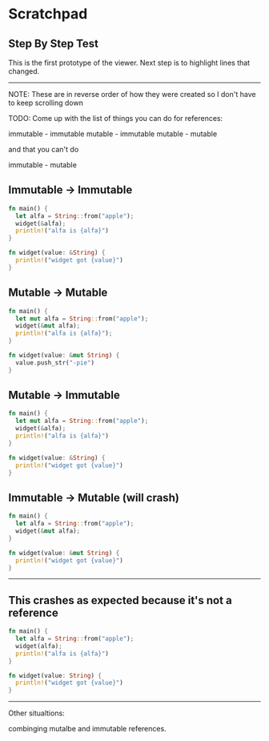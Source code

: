 # Scratchpad

## Step By Step Test

This is the first prototype of the viewer.
Next step is to highlight lines that changed.

<script>
let alfa_step = 0;

const renderCode = (code, lines) => {
  document.createElement("div");
  console.log('here');
  // const loc = document.getElementById('source-code');
  const loc = window['source-code'];
  console.log(loc);
}


const alfa_code = `
fn main() {
  let mut alfa = String::from("apple");
  widget(&mut alfa);
  println!("alfa is {alfa}");
}

fn widget(thing: &mut String) {
  thing.push_str("pie");
}

/// Temp stuff below

fn widget() {

`.split("\n");

const alfa_lines = [
  [1, 5, 6, 13, 9], 
  [1, 2, 5, 6, 13, 9], 
  [1, 2, 3, 5, 6, 13, 9], 
  [1, 2, 3, 5, 6, 7, 9], 
  [1, 2, 3, 5, 6, 7, 8, 9], 
  [1, 2, 3, 4, 5, 6, 7, 8, 9], 
]

const alfa_text = [
  `<p>Start with empty <code>main</code> and <code>widget</code>
  functions</p>`,
  `<p>Create a mutable <code>alfa</code> varaible bound to 
  our <code>String</code></p>`,
  `<p>Add a call to the <code>widget</code> function using
  with a mutable reference to <code>alfa</code> as an argument.
  </p>`,
  `<p>Update the <code>widget</code> function to accept the
  mutable refernce and bind it to a local variable named
  <code>thing</code></p>`,
  `<p>Make an update to the refernce</p>`,
  `<p>Output the value of <code>alfa</code> to show it's changed<p>`
]



const goToPrevious = () => {
  if (alfa_step > 0) {
    alfa_step -= 1
    updateStepByStep(alfa_step)
  }
}

const goToNext = () => {
  console.log(`goToNext incoming alfa_step: ${alfa_step}`)
  if (alfa_step < alfa_lines.length - 1) {
    alfa_step += 1
    updateStepByStep(alfa_step)
  }
}

const updateStepByStep = () => {
  const outputLines = [];
  for (let line_id in alfa_lines[alfa_step]) {
    outputLines.push(alfa_code[alfa_lines[alfa_step][line_id]])
  }
  window.stepByStepCode.value = outputLines.join("\n")

  window.stepByStepText.innerHTML = alfa_text[alfa_step]

  if (alfa_step > 0) {
    window.previousButton.innerHTML = "Previous"
  } else {
    window.previousButton.innerHTML = "&nbsp;&nbsp;----&nbsp;&nbsp;"
  }
  if (alfa_step < alfa_lines.length - 1) {
    window.nextButton.innerHTML = "Next"
  } else {
    window.nextButton.innerHTML = "&nbsp;--&nbsp;"
  }
}

const updateFromIndividualButton = (event) => {
  const indexToSwitchTo = parseInt(event.target.id.split("--")[1])
  console.log(indexToSwitchTo)
  alfa_step = indexToSwitchTo
  updateStepByStep()
}

const setupStepByStep = () => {

  const stepByStepButtonRowEl = document.createElement("div")

  const previousStepButtonEl = document.createElement('button')
  previousStepButtonEl.innerHTML = "&nbsp;&nbsp;&nbsp;--&nbsp;&nbsp;&nbsp;"
  previousStepButtonEl.id = "previousButton"
  stepByStepButtonRowEl.append(previousStepButtonEl)


  //stepByStepButtonEl.innerHTML = `<button id="previousButton">&nbsp;&nbsp;----&nbsp;&nbsp;</button>
  //<button id="nextButton">Next</button>`

  // const individualButtonRowEl = document.createElement("div")

  for (let i=0; i<alfa_lines.length; i ++) {
    const individualButtonEl = document.createElement("button")
    individualButtonEl.innerHTML = i + 1
    individualButtonEl.id = `individualStep--${i}`
    stepByStepButtonRowEl.append(individualButtonEl)
    individualButtonEl.addEventListener("click", updateFromIndividualButton)
  }

  const nextStepButtonEl = document.createElement('button')
  nextStepButtonEl.innerHTML = "Next"
  nextStepButtonEl.id = "nextButton"
  stepByStepButtonRowEl.append(nextStepButtonEl)

  const outputLines = [];
  for (let indx in alfa_lines[0]) {
    outputLines.push(alfa_code[alfa_lines[0][indx]])
  }

  const stepByStepCodeEl = document.createElement("textarea")
  stepByStepCodeEl.id = `stepByStepCode`
  stepByStepCodeEl.cols = 70
  stepByStepCodeEl.value = outputLines.join("\n");


  const stepByStepTextEl = document.createElement("div")
  stepByStepTextEl.id = "stepByStepText"
  stepByStepTextEl.innerHTML = alfa_text[0]

  window["stepByStepDiv"].append(stepByStepCodeEl);
  window["stepByStepDiv"].append(stepByStepTextEl);
  window["stepByStepDiv"].append(stepByStepButtonRowEl);
  // window["stepByStepDiv"].append(individualButtonRowEl);
   window["previousButton"].addEventListener("click", goToPrevious)
   window["nextButton"].addEventListener("click", goToNext)
   setStepByStepCodeRowCount()
}

const setStepByStepCodeRowCount = () => {
  window.stepByStepCode.rows = 1
  for (let lineIndex in alfa_lines) {
    if (window.stepByStepCode.rows < alfa_lines[lineIndex].length) {
      window.stepByStepCode.rows = alfa_lines[lineIndex].length
    }
  }
}

document.addEventListener("DOMContentLoaded", setupStepByStep);

</script>

<div id="stepByStepDiv"></div>

---

NOTE: These are in reverse order of how they were
created so I don't have to keep scrolling down

TODO: Come up with the list of things you can do
for references:

immutable - immutable
mutable - immutable
mutable - mutable

and that you can't do

immutable - mutable

## Immutable -> Immutable

```rust
fn main() {
  let alfa = String::from("apple");
  widget(&alfa);
  println!("alfa is {alfa}")
}

fn widget(value: &String) {
  println!("widget got {value}")
}
```

## Mutable -> Mutable

```rust
fn main() {
  let mut alfa = String::from("apple");
  widget(&mut alfa);
  println!("alfa is {alfa}");
}

fn widget(value: &mut String) {
  value.push_str("-pie")
}
```

## Mutable -> Immutable

```rust
fn main() {
  let mut alfa = String::from("apple");
  widget(&alfa);
  println!("alfa is {alfa}")
}

fn widget(value: &String) {
  println!("widget got {value}")
}
```

## Immutable -> Mutable (will crash)

```rust
fn main() {
  let alfa = String::from("apple");
  widget(&mut alfa);
}

fn widget(value: &mut String) {
  println!("widget got {value}")
}
```

---

## This crashes as expected because it's not a reference

```rust
fn main() {
  let alfa = String::from("apple");
  widget(alfa);
  println!("alfa is {alfa}")
}

fn widget(value: String) {
  println!("widget got {value}")
}
```

---

Other situaltions:

combinging mutalbe and immutable
references.
